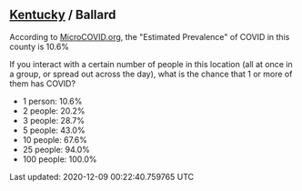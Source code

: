 
## [Kentucky](/united-states/kentucky) / Ballard

According to [MicroCOVID.org](http://microcovid.org),
the "Estimated Prevalence" of COVID in this county is 10.6%

If you interact with a certain number of people in this location
(all at once in a group, or spread out across the day), what is the chance that
1 or more of them has COVID?

- 1 person: 10.6%
- 2 people: 20.2%
- 3 people: 28.7%
- 5 people: 43.0%
- 10 people: 67.6%
- 25 people: 94.0%
- 100 people: 100.0%

Last updated: 2020-12-09 00:22:40.759765 UTC
